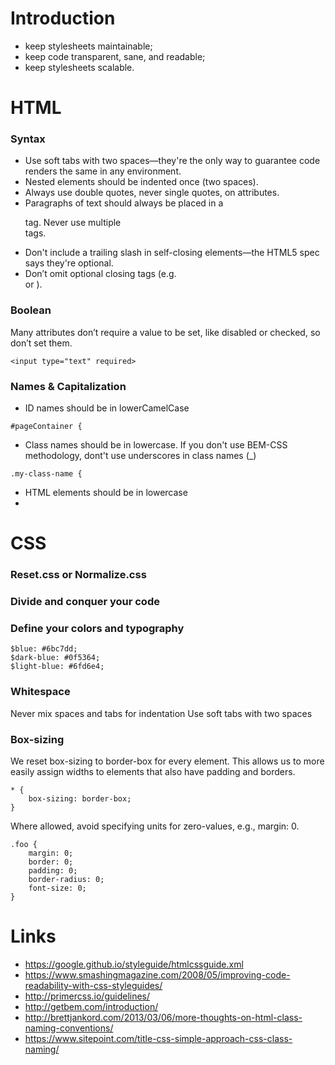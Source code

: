 # Introduction
- keep stylesheets maintainable;
- keep code transparent, sane, and readable;
- keep stylesheets scalable.


# HTML
### Syntax
- Use soft tabs with two spaces—they're the only way to guarantee code renders the same in any environment.
- Nested elements should be indented once (two spaces).
- Always use double quotes, never single quotes, on attributes.
- Paragraphs of text should always be placed in a <p> tag. Never use multiple <br> tags.
- Don't include a trailing slash in self-closing elements—the HTML5 spec says they're optional.
- Don’t omit optional closing tags (e.g. </li> or </body>).


### Boolean
Many attributes don’t require a value to be set, like disabled or checked, so don’t set them.
```
<input type="text" required>
```

### Names & Capitalization
- ID names should be in lowerCamelCase
```
#pageContainer {
```
- Class names should be in lowercase. If you don't use BEM-CSS methodology, dont't use underscores in class names (_)
```
.my-class-name {
```
- HTML elements should be in lowercase
- 


# CSS

### Reset.css or Normalize.css

### Divide and conquer your code

### Define your colors and typography
```
$blue: #6bc7dd;
$dark-blue: #0f5364;
$light-blue: #6fd6e4;
```

### Whitespace
Never mix spaces and tabs for indentation
Use soft tabs with two spaces

### Box-sizing
We reset box-sizing to border-box for every element. This allows us to more easily assign widths to elements that also have padding and borders.
```
* {
    box-sizing: border-box;
}
```

Where allowed, avoid specifying units for zero-values, e.g., margin: 0.
```
.foo {
    margin: 0;
    border: 0;
    padding: 0;
    border-radius: 0;
    font-size: 0;
}
```

# Links
- https://google.github.io/styleguide/htmlcssguide.xml
- https://www.smashingmagazine.com/2008/05/improving-code-readability-with-css-styleguides/
- http://primercss.io/guidelines/
- http://getbem.com/introduction/
- http://brettjankord.com/2013/03/06/more-thoughts-on-html-class-naming-conventions/
- https://www.sitepoint.com/title-css-simple-approach-css-class-naming/
